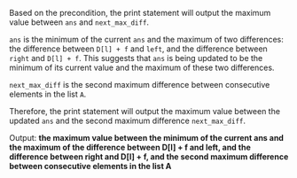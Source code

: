 Based on the precondition, the print statement will output the maximum value between `ans` and `next_max_diff`.

`ans` is the minimum of the current `ans` and the maximum of two differences: the difference between `D[l] + f` and `left`, and the difference between `right` and `D[l] + f`. This suggests that `ans` is being updated to be the minimum of its current value and the maximum of these two differences.

`next_max_diff` is the second maximum difference between consecutive elements in the list `A`.

Therefore, the print statement will output the maximum value between the updated `ans` and the second maximum difference `next_max_diff`.

Output: **the maximum value between the minimum of the current ans and the maximum of the difference between D[l] + f and left, and the difference between right and D[l] + f, and the second maximum difference between consecutive elements in the list A**